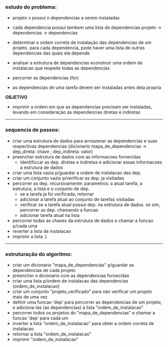 <h3>estudo do problema:</h3>

- projeto x possui n dependencias a serem instaladas
- cada dependencia possui tambem uma lista de dependencias
	projeto -> dependencias -> dependencias

- determinar a ordem correta de instalação das dependencias de um projeto. para cada dependencia, pode haver uma lista de outras dependencias das quais ela depende
- analisar a estrutura de dependencias econstruir uma ordem de instalacao que respeite todas as dependencias
- percorrer as dependencias (for)
- as dependencias de uma tarefa devem ser instaladas antes dela propria

<b>OBJETIVO</b>
- imprimir a ordem em que as dependencias precisam ser instaladas, levando em consideração as dependencias diretas e indiretas
--------------------------------------------------------------------

<h3>sequencia de passos:</h3>

- criar uma estrutura de dados para armazenar as dependencias e suas respectivas dependencias (dicionario mapa_de_dependencias -> dep_direta: chave ; dep_indireta: valor)
- preencher estrutura de dados com as informacoes fornecidas
	- identificcar as dep. diretas e indiretas e adicionar essas informacoes a estrutura de dados
- criar uma lista vazia p/guardar a ordem de instalacao das dep.
- criar um conjunto vazio p/verificar as dep. ja visitadas
- percorrer as dep. recursivamente: parametros: a atual tarefa, a estrutura, a lista e o conjunto de dep.
	- se a tarefa ja foi verificada, retornar
	- adicionar a tarefa atual ao conjunto de tarefas visitadas
	- verificar se a tarefa atual possui dep. na estrutura de dados. se sim, percorrer as dep. chamando a funcao
	- adicionar tarefa atual na lista
- percorrer todas as chaves da estrutura de dados e chamar a funcao p/cada uma 
- reverter a lista de instalacao
- imprimir a lista :)

--------------------------------------------------------------------

<h3>estruturação do algoritmo:</h3>

- criar um dicionario "mapa_de_dependencias" p/guardar as dependencias de cada projeto
- preencher o dicionario com as dependencias fornecidas
- criar uma lista p/ordem de instalacao das dependencias (ordem_de_instalacao)
- criar um conjunto "projeto_verificado" para não verificar um projeto mais de uma vez
- definir uma funcao 'dep' para percorrer as dependencias de um projeto, e adiciona-las (as dependencias) à lista "ordem_de_instalacao"
- percorrer todos os projetos do "mapa_de_dependencias" e chamar a funcao 'dep' para cada um
- inverter a lista "ordem_de_instalacao" para obter a ordem correta de instalacao
- retornar a lista "ordem_de_instalacao"
- imprimir "ordem_de_instalacao"
